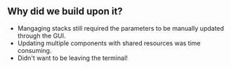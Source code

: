 ## Why did we build upon it?

* Mangaging stacks still required the parameters to be manually updated through the GUI. <!-- .element: class="padded" -->
* Updating multiple components with shared resources was time consuming. <!-- .element: class="padded" -->
* Didn't want to be leaving the terminal! <!-- .element: class="padded" -->
